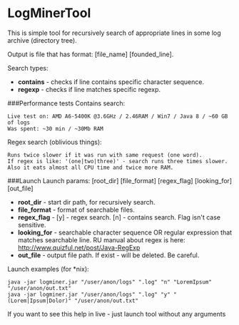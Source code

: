 # LogMinerTool

This is simple tool for recursively search of appropriate lines in some log archive (directory tree).

Output is file that has format: [file_name] [founded_line].

Search types:
- **contains**    - checks if line contains specific character sequence.
- **regexp**      - checks if line matches specific regexp.

###Performance tests
Contains search:
```
Live test on: AMD A6-5400K @3.6GHz / 2.46RAM / Win7 / Java 8 / ~60 GB of logs
Was spent: ~30 min / ~30Mb RAM
```
Regex search (oblivious things):
```
Runs twice slower if it was run with same request (one word).
If regex is like: '(one|two|three)' - search runs three times slower.
Also it eats almost all CPU time and twice more RAM.
```

###Launch
Launch params:      [root_dir] [file_format] [regex_flag] [looking_for] [out_file]
- **root_dir**    - start dir path, for recursively search.
- **file_format** - format of searchable files.
- **regex_flag**  - [y] - regex search. [n] - contains search. Flag isn't case sensitive.
- **looking_for** - searchable character sequence OR regular expression that matches searchable line.
                    RU manual about regex is here: http://www.quizful.net/post/Java-RegExp
- **out_file**    - output file path. If exist - will be deleted. Be careful.
   
Launch examples (for *nix):
```
java -jar logminer.jar "/user/anon/logs" ".log" "n" "LoremIpsum" "/user/anon/out.txt"
java -jar logminer.jar "/user/anon/logs" ".log" "y" "(Lorem|Ipsum|Dolor)" "/user/anon/out.txt"
```

If you want to see this help in live - just launch tool without any arguments
